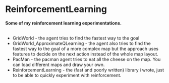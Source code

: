 # ReinforcementLearning
<b>Some of my reinforcement learning experimentations.</b>
<br/><br/>
<ul>
<li>GridWorld - the agent tries to find the fastest way to the goal</li>
<li>GridWorld_ApproximateQLearning - the agent also tries to find the fastest
way to the goal of a more complex map but the approach uses features to
decide on the next action instead of the whole map layout.</li>
<li>PacMan - the pacman agent tries to eat all the cheese on the map. 
You can load different maps and draw your own.</li>
<li>ReinforcementLearning - the (fast and poorly written) library i wrote,
just to be able to quickly experiment with reinforcement.</li>
</ul>